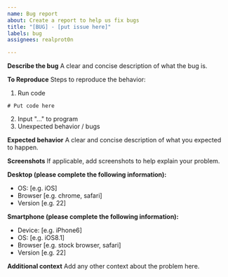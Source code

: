 ```yaml
---
name: Bug report
about: Create a report to help us fix bugs
title: "[BUG] - [put issue here]"
labels: bug
assignees: realprot0n

---
```


**Describe the bug**
A clear and concise description of what the bug is.

**To Reproduce**
Steps to reproduce the behavior:
1. Run code
```
# Put code here
```
2. Input "..." to program
3. Unexpected behavior / bugs

**Expected behavior**
A clear and concise description of what you expected to happen.

**Screenshots**
If applicable, add screenshots to help explain your problem.

**Desktop (please complete the following information):**
 - OS: [e.g. iOS]
 - Browser [e.g. chrome, safari]
 - Version [e.g. 22]

**Smartphone (please complete the following information):**
 - Device: [e.g. iPhone6]
 - OS: [e.g. iOS8.1]
 - Browser [e.g. stock browser, safari]
 - Version [e.g. 22]

**Additional context**
Add any other context about the problem here.
